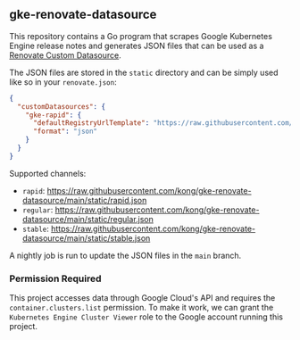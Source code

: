 ## gke-renovate-datasource

This repository contains a Go program that scrapes Google Kubernetes Engine release notes
and generates JSON files that can be used as a [Renovate Custom Datasource][renovate-custom-datasource].

The JSON files are stored in the `static` directory and can be simply used like so in your `renovate.json`:

```json
{
  "customDatasources": {
    "gke-rapid": {
      "defaultRegistryUrlTemplate": "https://raw.githubusercontent.com/kong/gke-renovate-datasource/main/static/rapid.json",
      "format": "json"
    }
  }
}
```

Supported channels:

- `rapid`: https://raw.githubusercontent.com/kong/gke-renovate-datasource/main/static/rapid.json
- `regular`: https://raw.githubusercontent.com/kong/gke-renovate-datasource/main/static/regular.json
- `stable`: https://raw.githubusercontent.com/kong/gke-renovate-datasource/main/static/stable.json

A nightly job is run to update the JSON files in the `main` branch.

[renovate-custom-datasource]: https://docs.renovatebot.com/modules/datasource/custom/

### Permission Required

This project accesses data through Google Cloud's API and requires the `container.clusters.list` permission.
To make it work, we can grant the `Kubernetes Engine Cluster Viewer` role to the Google account running this project.